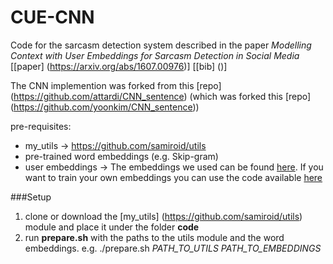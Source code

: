 CUE-CNN
=======

Code for the sarcasm detection system described in the paper *Modelling Context with User Embeddings for Sarcasm Detection in Social Media* [[paper] (https://arxiv.org/abs/1607.00976)] [[bib] ()]

The CNN implemention was forked from this [repo] (https://github.com/attardi/CNN_sentence) (which was forked this [repo] (https://github.com/yoonkim/CNN_sentence))

pre-requisites:

* my_utils -> https://github.com/samiroid/utils
* pre-trained word embeddings (e.g. Skip-gram)
* user embeddings -> The embeddings we used can be found [here](). If you want to train your own embeddings you can use the code available [here](https://github.com/samiroid/usr2vec)

###Setup

1. clone or download the [my_utils] (https://github.com/samiroid/utils) module and place it under the folder **code**
2. run **prepare.sh** with the paths to the utils module and the word embeddings. e.g. ./prepare.sh _PATH_TO_UTILS_ _PATH_TO_EMBEDDINGS_

